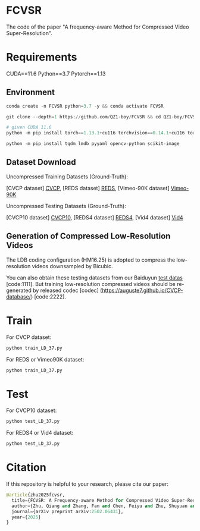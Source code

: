 # FCVSR

The code of the paper "A frequency-aware Method for Compressed Video Super-Resolution".

# Requirements

CUDA==11.6 Python==3.7 Pytorch==1.13

## Environment
```python
conda create -n FCVSR python=3.7 -y && conda activate FCVSR

git clone --depth=1 https://github.com/QZ1-boy/FCVSR && cd QZ1-boy/FCVSR/

# given CUDA 11.6
python -m pip install torch==1.13.1+cu116 torchvision==0.14.1+cu116 torchaudio==0.13.1 --extra-index-url https://download.pytorch.org/whl/cu116

python -m pip install tqdm lmdb pyyaml opencv-python scikit-image
```

## Dataset Download
Uncompressed Training Datasets (Ground-Truth):

[CVCP dataset] [CVCP](https://auguste7.github.io/CVCP-database/),
[REDS dataset] [REDS](https://seungjunnah.github.io/Datasets/reds.html),
[Vimeo-90K dataset] [Vimeo-90K](https://github.com/anchen1011/toflow)

Uncompressed Testing Datasets (Ground-Truth):

[CVCP10 dataset] [CVCP10](https://auguste7.github.io/CVCP-database/),
[REDS4 dataset] [REDS4](https://seungjunnah.github.io/Datasets/reds.html),
[Vid4 dataset] [Vid4](https://drive.google.com/drive/folders/1An6hF1oYkeWxfOBxxKm073mvgIFrBNDA)

## Generation of Compressed Low-Resolution Videos
The LDB coding configuration (HM16.25) is adopted to compress the low-resolution videos downsampled by Bicubic. 

You can also obtain these testing datasets from our Baiduyun [test datas](https://auguste7.github.io/CVCP-database/) [code:1111]. But training low-resolution compressed videos should be re-generated by released codec  [codec] (https://auguste7.github.io/CVCP-database/) [code:2222]. 


# Train
For CVCP dataset:
```python
python train_LD_37.py
```
For REDS or Vimeo90K dataset:
```python
python train_LD_37.py
```
# Test
For CVCP10 dataset:
```python
python test_LD_37.py 
```
For REDS4 or Vid4 dataset:
```python
python test_LD_37.py 
```
# Citation
If this repository is helpful to your research, please cite our paper:
```python
@article{zhu2025fcvsr,
  title={FCVSR: A Frequency-aware Method for Compressed Video Super-Resolution},
  author={Zhu, Qiang and Zhang, Fan and Chen, Feiyu and Zhu, Shuyuan and Bull, David and Zeng, Bing},
  journal={arXiv preprint arXiv:2502.06431},
  year={2025}
}
```
